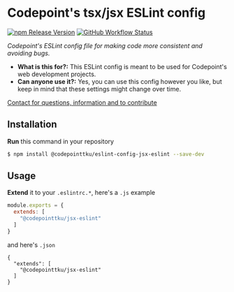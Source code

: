 # Codepoint's tsx/jsx ESLint config

[![npm Release Version](https://img.shields.io/github/v/release/codepointtku/jsx-eslint?logo=npm&style=for-the-badge&labelColor=333333)](https://www.npmjs.com/package/@codepointtku/eslint-config-jsx-eslint)
[![GitHub Workflow Status](https://img.shields.io/github/workflow/status/codepointtku/jsx-eslint/npm%20Publish?logo=githubactions&logoColor=cyan&style=for-the-badge&labelColor=333333)](https://github.com/codepointtku/jsx-eslint/actions/workflows/npm-publish.yml)

*Codepoint's ESLint config file for making code more consistent and avoiding bugs.*

* **What is this for?:** This ESLint config is meant to be used for Codepoint's web development projects.
* **Can anyone use it?:** Yes, you can use this config however you like, but keep in mind that these settings might change over time.

[Contact for questions, information and to contribute](mailto:juuso.laakso@turku.fi)

## Installation
**Run** this command in your repository
```bash
$ npm install @codepointtku/eslint-config-jsx-eslint --save-dev
```

## Usage
**Extend** it to your `.eslintrc.*`, here's a `.js` example
```js
module.exports = {
  extends: [
    "@codepointtku/jsx-eslint"
  ] 
}
```

and here's `.json`
```jsonc
{
  "extends": [
    "@codepointtku/jsx-eslint"
  ]
}
```
